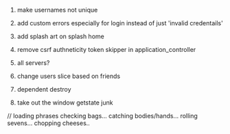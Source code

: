 1. make usernames not unique
2. add custom errors especially for login instead of just 'invalid credentails'
3. add splash art on splash home
4. remove csrf authneticity token skipper in application_controller

5. all servers?
6. change users slice based on friends
7. dependent destroy
8. take out the window getstate junk

// loading phrases
checking bags...
catching bodies/hands...
rolling sevens...
chopping cheeses..
